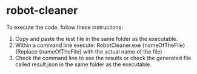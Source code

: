 # robot-cleaner
To execute the code, follow these instructions:
1) Copy and paste the test file in the same folder as the executable. 
2) Within a command line execute: RobotCleaner.exe {nameOfTheFile} (Replace {nameOfTheFile} with the actual name of the file)
3) Check the command line to see the results or check the generated file called result.json in the same folder as the executable. 
